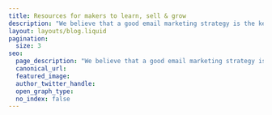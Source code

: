 ```yaml
---
title: Resources for makers to learn, sell & grow
description: "We believe that a good email marketing strategy is the key to growth. So we’re helping you grow your business with tools and resources that make email marketing easy."
layout: layouts/blog.liquid
pagination:
  size: 3
seo:
  page_description: "We believe that a good email marketing strategy is the key to growth. So we’re helping you grow your business with tools and resources that make email marketing easy."
  canonical_url:
  featured_image:
  author_twitter_handle:
  open_graph_type:
  no_index: false
---
```

